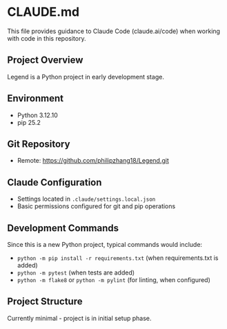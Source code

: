 # CLAUDE.md

This file provides guidance to Claude Code (claude.ai/code) when working with code in this repository.

## Project Overview
Legend is a Python project in early development stage.

## Environment
- Python 3.12.10
- pip 25.2

## Git Repository
- Remote: https://github.com/philipzhang18/Legend.git

## Claude Configuration
- Settings located in `.claude/settings.local.json`
- Basic permissions configured for git and pip operations

## Development Commands
Since this is a new Python project, typical commands would include:
- `python -m pip install -r requirements.txt` (when requirements.txt is added)
- `python -m pytest` (when tests are added)
- `python -m flake8` or `python -m pylint` (for linting, when configured)

## Project Structure
Currently minimal - project is in initial setup phase.